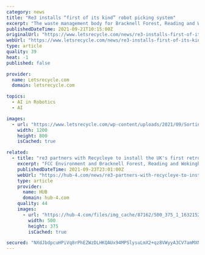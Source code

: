 ```yaml
---
category: news
title: "Re3 installs “first of its kind” robot picking system"
excerpt: "The waste management body for Bracknell Forest, Reading and Wokingham borough councils, re3 has installed a robotic waste picking system at its Material Recycling Facility (MRF) in Reading, Berkshire."
publishedDateTime: 2021-09-21T10:15:00Z
originalUrl: "https://www.letsrecycle.com/news/re3-installs-first-of-its-kind-robot-picking-system/"
webUrl: "https://www.letsrecycle.com/news/re3-installs-first-of-its-kind-robot-picking-system/"
type: article
quality: 39
heat: -1
published: false

provider:
  name: Letsrecycle.com
  domain: letsrecycle.com

topics:
  - AI in Robotics
  - AI

images:
  - url: "https://www.letsrecycle.com/wp-content/uploads/2021/09/Sorting-robot-re2.jpg"
    width: 1200
    height: 800
    isCached: true

related:
  - title: "re3 partners with Recycleye to install the UK's first retrofittable AI waste-picking robot"
    excerpt: "FCC Environment and Bracknell Forest, Reading and Wokingham Borough Councils, partnered with intelligent waste management start-up, Recycleye to install the system. The waste-picking robot, known as Recycleye Robotics,"
    publishedDateTime: 2021-09-23T23:01:00Z
    webUrl: "https://hub-4.com/news/re3-partners-with-recycleye-to-install-the-uks-first-retrofittable-ai-waste-picking-robot"
    type: article
    provider:
      name: HUB
      domain: hub-4.com
    quality: 44
    images:
      - url: "https://hub-4.com/files/img_cache/87162/500_375_1_1632152885_cc39f605fd90a4a47eb51c8479d6c3be6d1936ae.jpg?1632438052"
        width: 500
        height: 375
        isCached: true

secured: "NXdJbdpcuHPiVq8rPhEZWzDLHKQAUx94MPSlysuLmX2+qz8VWyyA3CV7amMXNKXV8F3ku/bzN/DkTNVOe5Lk7mJyp6+tAa6lajLI1isXikYDKnSAlK3ksx6SSyC3npHqaWBks/DJbL26vS0Rzby8aoifQWKD6+9JGE9bWfiNOieqYzSgNsK+XeIz33U1vKYDiqvs4DG6CcyY7f5Z5mbVeI92NEBkWUOmuMdPQa5REaVVr2KjekLkNGYD0Bg2HXxb0jo30D3rhfyXkOxJnYRX49StnUyYc5vSa/uRNUAocZuNTYvXrclhpKYqVUGu5xjJ5NERZkihLV2uc6SRC0I0an6qkaSTOqIra2mWZH7UMqY=;lV7qSmZxrClOWPC2kTVJGQ=="
---
```



